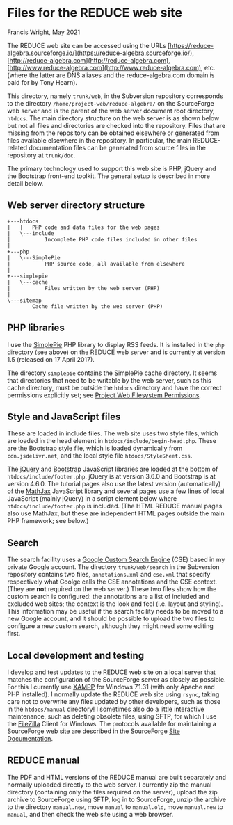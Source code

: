 # Files for the REDUCE web site

Francis Wright, May 2021

The REDUCE web site can be accessed using the URLs [https://reduce-algebra.sourceforge.io/](https://reduce-algebra.sourceforge.io/), [http://reduce-algebra.com](http://reduce-algebra.com), [http://www.reduce-algebra.com](http://www.reduce-algebra.com), etc. (where the latter are DNS aliases and the reduce-algebra.com domain is paid for by Tony Hearn).

This directory, namely `trunk/web`, in the Subversion repository corresponds to the directory `/home/project-web/reduce-algebra/` on the SourceForge web server and is the parent of the web server document root directory, `htdocs`. The main directory structure on the web server is as shown below but not all files and directories are checked into the repository. Files that are missing from the repository can be obtained elsewhere or generated from files available elsewhere in the repository. In particular, the main REDUCE-related documentation files can be generated from source files in the repository at `trunk/doc`.

The primary technology used to support this web site is PHP, jQuery and the Bootstrap front-end toolkit. The general setup is described in more detail below.

## Web server directory structure

    +---htdocs
    |   |   PHP code and data files for the web pages
    |   \---include
    |           Incomplete PHP code files included in other files
    |
    +---php
    |   \---SimplePie
    |           PHP source code, all available from elsewhere
    |
    +---simplepie
    |   \---cache
    |           Files written by the web server (PHP)
    |
    \---sitemap
            Cache file written by the web server (PHP)

## PHP libraries

I use the [SimplePie](http://simplepie.org/) PHP library to display RSS feeds. It is installed in the `php` directory (see above) on the REDUCE web server and is currently at version 1.5 (released on 17 April 2017).

The directory `simplepie` contains the SimplePie cache directory. It seems that directories that need to be writable by the web server, such as this cache directory, must be outside the `htdocs` directory and have the correct permissions explicitly set; see [Project Web Filesystem Permissions](https://sourceforge.net/p/forge/documentation/Project%20Web%20Filesystem%20Permissions/).

## Style and JavaScript files

These are loaded in include files. The web site uses two style files, which are loaded in the head element in `htdocs/include/begin-head.php`. These are the Bootstrap style file, which is loaded dynamically from `cdn.jsdelivr.net`, and the local style file `htdocs/StyleSheet.css`.

The [jQuery](https://jquery.com/) and [Bootstrap](https://getbootstrap.com/) JavaScript libraries are loaded at the bottom of `htdocs/include/footer.php`. jQuery is at version 3.6.0 and Bootstrap is at version 4.6.0. The tutorial pages also use the latest version (automatically) of the [MathJax](https://www.mathjax.org/) JavaScript library and several pages use a few lines of local JavaScript (mainly jQuery) in a script element below where `htdocs/include/footer.php` is included. (The HTML REDUCE manual pages also use MathJax, but these are independent HTML pages outside the main PHP framework; see below.)

## Search

The search facility uses a [Google Custom Search Engine](https://cse.google.com/cse/) (CSE) based in my private Google account. The directory `trunk/web/search` in the Subversion repository contains two files, `annotations.xml` and `cse.xml` that specify respectively what Goolge calls the CSE annotations and the CSE context. (They are **not** required on the web server.) These two files show how the custom search is configured: the annotations are a list of included and excluded web sites; the context is the look and feel (i.e. layout and styling). This information may be useful if the search facility needs to be moved to a new Google account, and it should be possible to upload the two files to configure a new custom search, although they might need some editing first.

## Local development and testing

I develop and test updates to the REDUCE web site on a local server that matches the configuration of the SourceForge server as closely as possible. For this I currently use [XAMPP](https://www.apachefriends.org/index.html) for Windows 7.1.31 (with only Apache and PHP installed). I normally update the REDUCE web site using `rsync`, taking care not to overwrite any files updated by other developers, such as those in the `htdocs/manual` directory! I sometimes also do a little interactive maintenance, such as deleting obsolete files, using SFTP, for which I use the [FileZilla](https://filezilla-project.org/) Client for Windows. The protocols available for maintaining a SourceForge web site are described in the SourceForge [Site Documentation](https://sourceforge.net/p/forge/documentation/Project%20Web%20Services/).

## REDUCE manual

The PDF and HTML versions of the REDUCE manual are built separately and normally uploaded directly to the web server. I currently zip the manual directory (containing only the files required on the server), upload the zip archive to SourceForge using SFTP, log in to SourceForge, unzip the archive to the directory `manual.new`, move `manual` to `manual.old`, move `manual.new` to `manual`, and then check the web site using a web browser.
